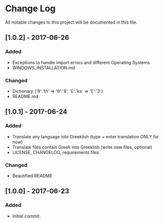 # Change Log
All notable changes to this project will be documented in this file.

## [1.0.2] - 2017-06-26
### Added
* Exceptions to handle import errors and different Operating Systems
* WINDOWS_INSTALLATION.md

### Changed
* Dictionary {'θ':'th' => 'θ':'8', 'ξ':'ks' => 'ξ':'3'}
* README.md

## [1.0.1] - 2017-06-24
### Added
* Translate any language into Greeklish (type + enter translation ONLY for now)
* Translate files contain Greek into Greeklish (write new files, optional)
* LICENSE, CHANGELOG, requirements files

### Changed
* Beautified README

## [1.0.0] - 2017-06-23
### Added
* Initial commit.